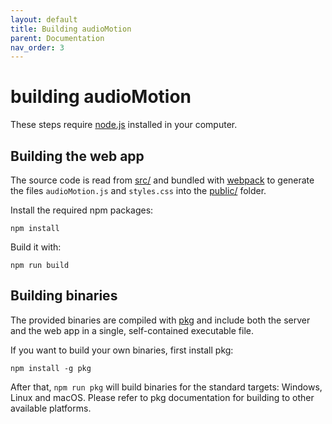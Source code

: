 ```yaml
---
layout: default
title: Building audioMotion
parent: Documentation
nav_order: 3
---
```


# building audioMotion

These steps require [node.js](https://nodejs.org) installed in your computer.


## Building the web app

The source code is read from [src/](../src) and bundled with [webpack](https://webpack.js.org/) to generate the files `audioMotion.js` and `styles.css` into the [public/](../public) folder.

Install the required npm packages:

```
npm install
```

Build it with:

```
npm run build
```


## Building binaries

The provided binaries are compiled with [pkg](https://www.npmjs.com/package/pkg) and include both the server and the web app in a single, self-contained executable file.

If you want to build your own binaries, first install pkg:

```
npm install -g pkg
```

After that, `npm run pkg` will build binaries for the standard targets: Windows, Linux and macOS. Please refer to pkg documentation for building to other available platforms.

